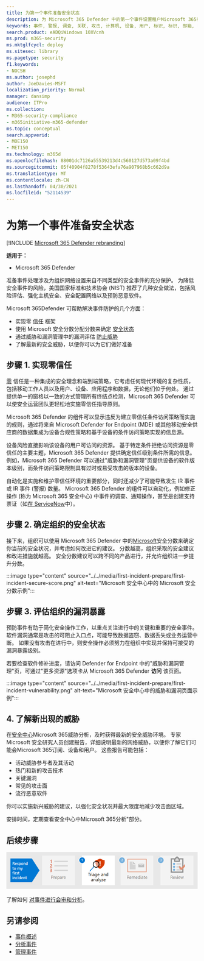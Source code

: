```yaml
---
title: 为第一个事件准备安全状态
description: 为 Microsoft 365 Defender 中的第一个事件设置租户Microsoft 365状态。
keywords: 事件, 警报, 调查, 关联, 攻击, 计算机, 设备, 用户, 标识, 标识, 邮箱, 电子邮件, 365, microsoft, m365
search.product: eADQiWindows 10XVcnh
ms.prod: m365-security
ms.mktglfcycl: deploy
ms.sitesec: library
ms.pagetype: security
f1.keywords:
- NOCSH
ms.author: josephd
author: JoeDavies-MSFT
localization_priority: Normal
manager: dansimp
audience: ITPro
ms.collection:
- M365-security-compliance
- m365initiative-m365-defender
ms.topic: conceptual
search.appverid:
- MOE150
- MET150
ms.technology: m365d
ms.openlocfilehash: 88001dc7126a55539213d4c560127d573a09f4bd
ms.sourcegitcommit: 05f40904f8278f53643efa76a907968b5c662d9a
ms.translationtype: MT
ms.contentlocale: zh-CN
ms.lasthandoff: 04/30/2021
ms.locfileid: "52114539"
---
```

# <a name="prepare-your-security-posture-for-your-first-incident"></a>为第一个事件准备安全状态

[!INCLUDE [Microsoft 365 Defender rebranding](../includes/microsoft-defender.md)]

**适用于：**
- Microsoft 365 Defender

准备事件处理涉及为组织网络设置来自不同类型的安全事件的充分保护。 为降低安全事件的风险，美国国家标准和技术协会 (NIST) 推荐了几种安全做法，包括风险评估、强化主机安全、安全配置网络以及预防恶意软件。 

Microsoft 365Defender 可帮助解决事件防护的几个方面： 

- 实现零 [信任](https://docs.microsoft.com/security/zero-trust/) 框架
- 使用 Microsoft 安全分数分配分数来确定 [安全状态](microsoft-secure-score.md)
- 通过威胁和漏洞管理中的漏洞评估 [防止威胁](../defender-endpoint/next-gen-threat-and-vuln-mgt.md)
- 了解最新的安全威胁，以便你可以为它们做好准备

## <a name="step-1-implement-zero-trust"></a>步骤 1. 实现零信任

[零](https://docs.microsoft.com/security/zero-trust/) 信任是一种集成的安全理念和端到端策略，它考虑任何现代环境的复杂性质，包括移动工作人员以及用户、设备、应用程序和数据，无论他们位于何处。 通过提供单一的窗格以一致的方式管理所有终结点检测，Microsoft 365 Defender 可以使安全运营团队更轻松地实施零信任指导原则。 [](https://docs.microsoft.com/security/zero-trust/#guiding-principles-of-zero-trust) 

Microsoft 365 Defender 的组件可以显示违反为建立零信任条件访问策略而实施的规则，通过将来自 Microsoft Defender for Endpoint (MDE) 或其他移动安全供应商的数据集成为设备合规性策略和基于设备的条件访问策略实现的信息源。 

设备风险直接影响该设备的用户可访问的资源。 基于特定条件拒绝访问资源是零信任的主要主题，Microsoft 365 Defender 提供确定信任级别条件所需的信息。 例如，Microsoft 365 Defender 可以通过"威胁和漏洞管理"页提供设备的软件版本级别，而条件访问策略限制具有过时或易受攻击的版本的设备。

自动化是实施和维护零信任环境的重要部分，同时还减少了可能导致发生 IR 事件或 IR 事件 (警报) 数量。 Microsoft 365 Defender 的组件可以自动化，例如修正操作 (称为 Microsoft 365 安全中心) 中事件的调查、通知操作，甚至是创建支持票证（如[在 ServiceNow](https://microsoft.service-now.com/sp/)中）。

## <a name="step-2-determine-your-organizations-security-posture"></a>步骤 2. 确定组织的安全状态

接下来，组织可以使用 Microsoft 365 Defender 中的[Microsoft](microsoft-secure-score.md)安全分数来确定你当前的安全状况，并考虑如何改进它的建议。 分数越高，组织采取的安全建议和改进措施就越高。 安全分数建议可以跨不同的产品进行，并允许组织进一步提升分数。 

:::image type="content" source="../../media/first-incident-prepare/first-incident-secure-score.png" alt-text="Microsoft 安全中心中的 Microsoft 安全分数示例":::
 
## <a name="step-3-assess-your-organizations-vulnerability-exposure"></a>步骤 3. 评估组织的漏洞暴露

预防事件有助于简化安全操作工作，以重点关注进行中的关键和重要的安全事件。 软件漏洞通常是攻击的可阻止入口点，可能导致数据盗窃、数据丢失或业务运营中断。 如果没有攻击在进行中，则安全操作必须努力在组织中实现并保持可接受的漏洞暴露级别。 [](../defender-endpoint/tvm-exposure-score.md)

若要检查软件修补进度，请访问 Defender [](../defender-endpoint/next-gen-threat-and-vuln-mgt.md) for Endpoint 中的"威胁和漏洞管理"页，可通过"更多资源"选项卡从 Microsoft 365 Defender **访问** 该页面。

:::image type="content" source="../../media/first-incident-prepare/first-incident-vulnerability.png" alt-text="Microsoft 安全中心中的威胁和漏洞页面示例"::: 
 
## <a name="4-understand-emerging-threats"></a>4. 了解新出现的威胁

在[安全中心](threat-analytics.md)Microsoft 365威胁分析，及时获得最新的安全威胁环境。 专家 Microsoft 安全研究人员创建报告，详细说明最新的网络威胁，以便你了解它们可能会Microsoft 365订阅、设备和用户。 这些报告可能包括：

- 活动威胁参与者及其活动
- 热门和新的攻击技术
- 关键漏洞
- 常见的攻击面
- 流行恶意软件

你可以实施新兴威胁的建议，以强化安全状况并最大限度地减少攻击面区域。

安排时间，定期查看安全中心中Microsoft 365分析[](threat-analytics.md)"部分。

## <a name="next-step"></a>后续步骤

[![步骤 1：了解如何对事件分类和分析](../../media/first-incident-overview/first-incident-path-step1.png)](first-incident-analyze.md)

了解如何 [对事件进行会审和分析](first-incident-analyze.md)。

## <a name="see-also"></a>另请参阅

- [事件概述](incidents-overview.md)
- [分析事件](investigate-incidents.md)
- [管理事件](manage-incidents.md)
